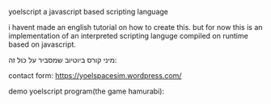 yoelscript a javascript based scripting language

i havent made an english tutorial on how to create this.
but for now this is an implementation of an interpreted scripting 
languge compiled on runtime based on javascript.

מיני קורס ביוטיוב שמסביר על כול זה:

contact form:
https://yoelspacesim.wordpress.com/

demo yoelscript program(the game hamurabi):
